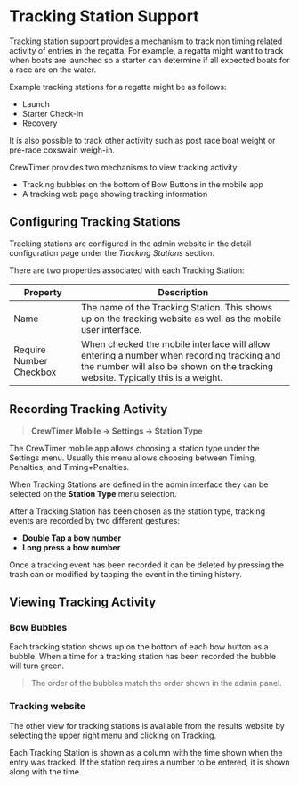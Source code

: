 # Tracking Station Support

Tracking station support provides a mechanism to track non timing related activity of entries in the regatta.  For example, a regatta might want to track when boats are launched so a starter can determine if all expected boats for a race are on the water.

Example tracking stations for a regatta might be as follows:

- Launch
- Starter Check-in
- Recovery

It is also possible to track other activity such as post race boat weight or pre-race coxswain weigh-in.

CrewTimer provides two mechanisms to view tracking activity:

- Tracking bubbles on the bottom of Bow Buttons in the mobile app
- A tracking web page showing tracking information

## Configuring Tracking Stations

Tracking stations are configured in the admin website in the detail configuration page under the *Tracking Stations* section.

There are two properties associated with each Tracking Station:

| Property | Description |
| - | - |
| Name | The name of the Tracking Station.  This shows up on the tracking website as well as the mobile user interface.|
| Require Number Checkbox | When checked the mobile interface will allow entering a number when recording tracking and the number will also be shown on the tracking website.  Typically this is a weight. |

## Recording Tracking Activity

>**CrewTimer Mobile -> Settings -> Station Type**

The CrewTimer mobile app allows choosing a station type under the Settings menu.  Usually this menu allows choosing between Timing, Penalties, and Timing+Penalties. 

When Tracking Stations are defined in the admin interface they can be selected on the **Station Type** menu selection.

After a Tracking Station has been chosen as the station type, tracking events are recorded by two different gestures:

- **Double Tap a bow number**
- **Long press a bow number**

Once a tracking event has been recorded it can be deleted by pressing the trash can or modified by tapping the event in the timing history.

## Viewing Tracking Activity

### Bow Bubbles
Each tracking station shows up on the bottom of each bow button as a bubble.  When a time for a tracking station has been recorded the bubble will turn green.

>The order of the bubbles match the order shown in the admin panel.

### Tracking website

The other view for tracking stations is available from the results website by selecting the upper right menu and clicking on Tracking.

Each Tracking Station is shown as a column with the time shown when the entry was tracked.  If the station requires a number to be entered, it is shown along with the time.
